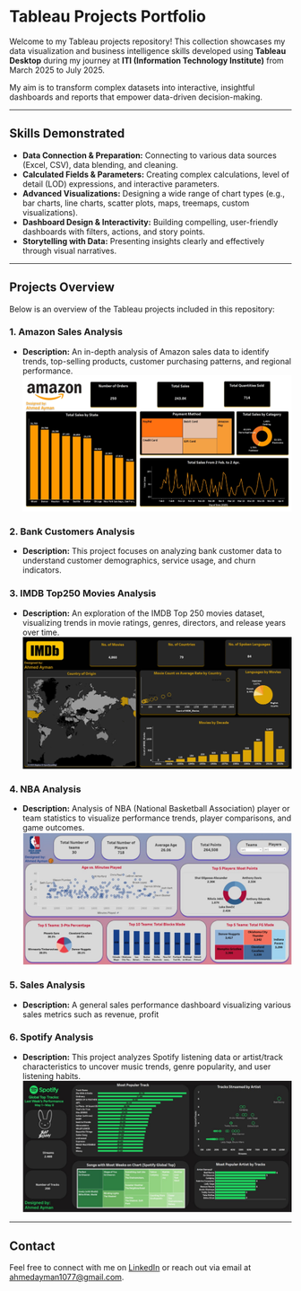 # Tableau Projects Portfolio

Welcome to my Tableau projects repository! This collection showcases my data visualization and business intelligence skills developed using **Tableau Desktop** during my journey at **ITI (Information Technology Institute)** from March 2025 to July 2025.

My aim is to transform complex datasets into interactive, insightful dashboards and reports that empower data-driven decision-making.

---

## Skills Demonstrated

* **Data Connection & Preparation:** Connecting to various data sources (Excel, CSV), data blending, and cleaning.
* **Calculated Fields & Parameters:** Creating complex calculations, level of detail (LOD) expressions, and interactive parameters.
* **Advanced Visualizations:** Designing a wide range of chart types (e.g., bar charts, line charts, scatter plots, maps, treemaps, custom visualizations).
* **Dashboard Design & Interactivity:** Building compelling, user-friendly dashboards with filters, actions, and story points.
* **Storytelling with Data:** Presenting insights clearly and effectively through visual narratives.

---

## Projects Overview

Below is an overview of the Tableau projects included in this repository:

### 1. Amazon Sales Analysis

* **Description:** An in-depth analysis of Amazon sales data to identify trends, top-selling products, customer purchasing patterns, and regional performance.
![Amazon Sales Dashboard Overview](Amazon_Sales_Analysis/Overview.jpg)

### 2. Bank Customers Analysis

* **Description:** This project focuses on analyzing bank customer data to understand customer demographics, service usage, and churn indicators.

### 3. IMDB Top250 Movies Analysis

* **Description:** An exploration of the IMDB Top 250 movies dataset, visualizing trends in movie ratings, genres, directors, and release years over time.
![Top250 IMDB Dashboard Overview](IMDB_Top250_Movies_Analysis/Extra_IMDB_Tableau.jpg)


### 4. NBA Analysis

* **Description:** Analysis of NBA (National Basketball Association) player or team statistics to visualize performance trends, player comparisons, and game outcomes.
![NBA Dashboard Overview](NBA_Analysis/Overview.jpg)

### 5. Sales Analysis

* **Description:** A general sales performance dashboard visualizing various sales metrics such as revenue, profit

### 6. Spotify Analysis

* **Description:** This project analyzes Spotify listening data or artist/track characteristics to uncover music trends, genre popularity, and user listening habits.
![Spotify Dashboard Overview](Spotify_Analysis/Overview.jpg)

----
## Contact

Feel free to connect with me on [LinkedIn](https://www.linkedin.com/in/ahmedayman99/) or reach out via email at [ahmedayman1077@gmail.com](mailto:ahmedayman1077@gmail.com).
